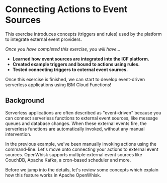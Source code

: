 # Connecting Actions to Event Sources

This exercise introduces concepts \(triggers and rules\) used by the platform to integrate external event providers.

_Once you have completed this exercise, you will have…_

* **Learned how event sources are integrated into the ICF platform.**
* **Created example triggers and bound to actions using rules.**
* **Tested connecting triggers to external event sources.**

Once this exercise is finished, we can start to develop event-driven serverless applications using IBM Cloud Functions!

## Background

Serverless applications are often described as "event-driven" because you can connect serverless functions to external event sources, like message queues and database changes. When these external events fire, the serverless functions are automatically invoked, without any manual intervention.

In the previous example, we've been manually invoking actions using the command-line. Let's move onto connecting your actions to external event sources. OpenWhisk supports multiple external event sources like CouchDB, Apache Kafka, a cron-based scheduler and more.

Before we jump into the details, let's review some concepts which explain how this feature works in Apache OpenWhisk.
